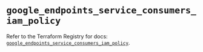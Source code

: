 # `google_endpoints_service_consumers_iam_policy`

Refer to the Terraform Registry for docs: [`google_endpoints_service_consumers_iam_policy`](https://registry.terraform.io/providers/hashicorp/google-beta/6.11.1/docs/resources/google_endpoints_service_consumers_iam_policy).
